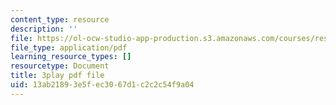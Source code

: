 ```yaml
---
content_type: resource
description: ''
file: https://ol-ocw-studio-app-production.s3.amazonaws.com/courses/res-18-005-highlights-of-calculus-spring-2010/13ab21893e5fec3067d1c2c2c54f9a04_N4ceWhmXxcs.pdf
file_type: application/pdf
learning_resource_types: []
resourcetype: Document
title: 3play pdf file
uid: 13ab2189-3e5f-ec30-67d1-c2c2c54f9a04
---
```

